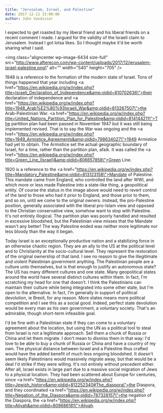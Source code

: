 ```yaml
---
title: "Jerusalem, Israel, and Palestine"
date: 2017-12-11 15:00:00
author: John Vandivier
---
```




I expected to get roasted by my liberal friend and his liberal friends on a recent comment I made. I argued for the validity of the Israeli claim to Jerusalem. Instead I got lotsa likes. So I thought maybe it'd be worth sharing what I said.

<img class=\"aligncenter wp-image-6434 size-full\" src=\"http://www.afterecon.com/wp-content/uploads/2017/12/jerusalem-israel-palestine.png\" alt=\"\" width=\"540\" height=\"705\" />

1948 is a reference to the formation of the modern state of Israel. Tons of things happened that year including <a href=\"https://en.wikipedia.org/w/index.php?title=Israeli_Declaration_of_Independence&amp;oldid=810702636\">their declaration of independence</a> and <a href=\"https://en.wikipedia.org/w/index.php?title=1948_Arab%E2%80%93Israeli_War&amp;oldid=813267507\">the Arab-Palestinian War</a>. <a href=\"https://en.wikipedia.org/w/index.php?title=United_Nations_Partition_Plan_for_Palestine&amp;oldid=814144211\">The partition plan</a> had been passed in November 1947 but it was still being implemented revised. That is to say the War was ongoing and the <a href=\"https://en.wikipedia.org/w/index.php?title=1949_Armistice_Agreements&amp;oldid=798634027\">1949 Armistice</a> had yet to obtain. The Armistice set the actual geographic boundary of Israel, for a time, rather than the partition plan, afaik. It was called the <a href=\"https://en.wikipedia.org/w/index.php?title=Green_Line_(Israel)&amp;oldid=806657858\">Green Line</a>.

1920 is a reference to the <a href=\"https://en.wikipedia.org/w/index.php?title=Mandatory_Palestine&amp;oldid=813123158\">Mandate of Palestine</a>. This mandate came from England, who controlled the land after WWI, and which more or less made Palestine into a state-like thing, a geopolitical entity. Of course the status in the image above would need to revert control of the land to those who had it prior to England, and those prior to them, and so on, until we come to the original owners. Instead, the pro-Palestine position, generally associated with the liberal pro-Islam view and opposed to the Christian conservative view, somehow want to stop with Palestine. It's not entirely illogical. The partition plan was poorly handled and resulted in excessive bloodshed, but the Palestinian view misses that the Mandate wasn't any better! The way Palestine ended was neither more legitimate nor less bloody than the way it began.

Today Israel is an exceptionally productive nation and a stabilizing force in an otherwise chaotic region. They are an ally to the US at the political level and to Christianity at the socio-cultural level. They represent the restoration of the original ownership of that land. I see no reason to give the illegitimate and violent Palestinian government anything. The Palestinian people are a culture unto themselves, but is that enough to justify an autonomous state? The US has many different cultures and one state. Many geopolitical states around the world have several distinct cultures within them. In fact, I'm scratching my head for one that doesn't. I think the Palestinians can maintain their culture while being integrated into some other state, but I'm open to the alternative. In fact, I'm generally in support of political devolution, ie Brexit, for any reason. More states means more political competition and I see this as a social good. Indeed, perfect state devolution would be every man as his own government, a voluntary society. That's an admirable, though short-term infeasible goal.

I'd be fine with a Palestinian state if they can come to a voluntary agreement about the location, but using the UN as a political tool to steal from Israel is not a legitimate approach. Sell them a chunk of Russia or China and let them migrate. I don't mean to dismiss them in that way: I'd love to be able to buy a chunk of Russia or China and have a country of my own. The physical distance between Israel and a Palestine thus crafted would have the added benefit of much less ongoing bloodshed. It doesn't seem likely Palestinians would massively migrate away, but that would be a deal I'd strike if they were willing. It's not entirely without precedent either. After all, Israel exists in large part due to a massive social migration of Jews to a physical location. They had been scattered about Europe for centuries, since <a href=\"https://en.wikipedia.org/w/index.php?title=Jewish_history&amp;oldid=812252340#The_diaspora\">the Diaspora</a>, and they coordinated <a href=\"https://en.wikipedia.org/w/index.php?title=Negation_of_the_Diaspora&amp;oldid=787328157\">the negation of the Diaspora</a>, the <a href=\"https://en.wikipedia.org/w/index.php?title=Aliyah&amp;oldid=809686181\">Aliyah</a>.
